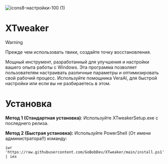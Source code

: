 

![icons8-настройки-100 (1)](https://github.com/user-attachments/assets/18633822-8101-4aad-81c4-a37c0ab38f49)



# XTweaker #

> [!WARNING]
> Прежде чем использовать твики, создайте точку восстановления.

Мощный инструмент, разработанный для улучшения и настройки вашего опыта работы с Windows. 
Эта программа позволяет пользователям настраивать различные параметры и оптимизировать свой рабочий процесс.
Используйте помощника VeraAI, для быстрой настройки или если вы не разбираетесь в этом.


# Установка #

**Метод 1 (Стандартная установка)**: Используйте XTweakerSetup.exe с последнего релиза.

**Метод 2 (Быстрая установка):** Используйте PowerShell (От имени администратора!!) команду:

```
iwr 'https://raw.githubusercontent.com/GoBobDev/XTweaker/main/install.ps1' | iex
```


